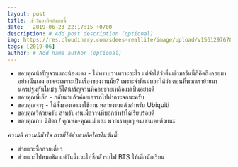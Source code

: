 ```yaml
---
layout: post
title: เช้าวันอาทิตย์แบบนี้
date:   2019-06-23 22:17:15 +0700
description: # Add post description (optional)
img: https://res.cloudinary.com/sdees-reallife/image/upload/v1561297678/IMG_8235.jpg # Add image post (optional)
tags: [2019-06]
author: # Add name author (optional)
---
```

- ขอบคุณน้ารัญจวนและน้องแดง - ไม่ทราบว่าเพราะอะไร แต่จำได้ว่าตื่นเช้ามาวันนี้ก็คิดถึงลอยมาอย่างนั้นเอง อาจจะเพราะเป็นเรื่องของงานมั๊ย? เพราะจำที่แม่บอกได้ว่า ตอนที่พวกเราย้ายมานครปฐมกันใหม่ๆ ก็ได้น้ารัญจวนที่คอยช่วยเหลือแม่เป็นอย่างดี
- ขอบคุณพี่เล็ก - กลับมาแล้วค่อยเอารถไปทำกระจกนะครับ
- ขอบคุณจารุ - ได้สั่งของเอามาใช้งาน หลายงานแล้วสำหรับ Ubiquiti
- ขอบคุณวิด้วยครับ สำหรับงานเมื่อวานที่บอกว่าทำได้เรียบร้อยดี
- ขอบคุณกบ นิสิตา / คุณพ่อ-คุณแม่ และ พวกเราทุกๆ คนเช่นเคยด้วยนะ

<i class="fa fa-child" style="color:plum"></i>

*ความดี ความมีน้ำใจ การที่ได้ช่วยเหลือใครในวันนี้*:
- ช่วยแวะซื้อก๋วยเตี๋ยว
- ช่วยแวะไปหมอชิต แต่วันนี้แวะไปซื้อตั๋วรถไฟ BTS ให้เด็กนักเรียน
